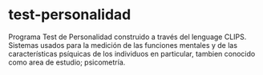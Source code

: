 # test-personalidad
Programa Test de Personalidad construido a través del lenguage CLIPS. Sistemas usados para la medición de las funciones mentales y de las características psíquicas de los individuos en particular, tambien conocido como area de estudio; psicometría.

